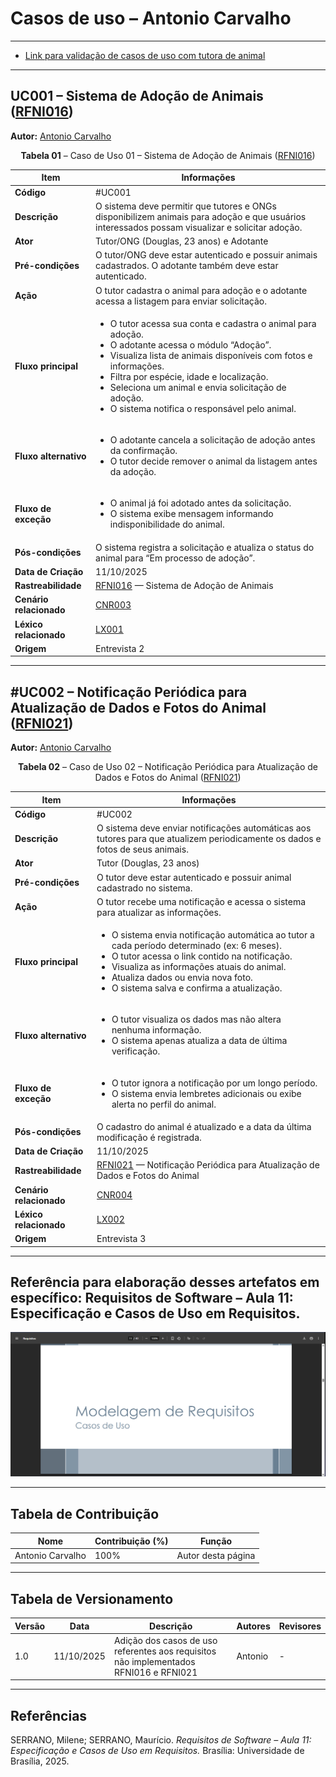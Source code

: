 # Casos de uso – Antonio Carvalho

---

* [Link para validação de casos de uso com tutora de animal](https://www.youtube.com/watch?v=veQV-Rdvk44)

---

<a id="uc001"></a>

## UC001 – Sistema de Adoção de Animais ([RFNI016](../../elicitacao/tecnicas_elicitacao/requisitos_elicitados.md#rfni016))

**Autor:** [Antonio Carvalho](https://github.com/antonioscarvalho)


<font><p style="text-align: center">**Tabela 01** – Caso de Uso 01 – Sistema de Adoção de Animais ([RFNI016](../../elicitacao/tecnicas_elicitacao/requisitos_elicitados.md#rfni016))</p></font>

| **Item** | **Informações** |
|-----------|----------------|
| **Código** | #UC001 |
| **Descrição** | O sistema deve permitir que tutores e ONGs disponibilizem animais para adoção e que usuários interessados possam visualizar e solicitar adoção. |
| **Ator** | Tutor/ONG (Douglas, 23 anos) e Adotante |
| **Pré-condições** | O tutor/ONG deve estar autenticado e possuir animais cadastrados. O adotante também deve estar autenticado. |
| **Ação** | O tutor cadastra o animal para adoção e o adotante acessa a listagem para enviar solicitação. |
| **Fluxo principal** | <ul><li>O tutor acessa sua conta e cadastra o animal para adoção.</li><li>O adotante acessa o módulo “Adoção”.</li><li>Visualiza lista de animais disponíveis com fotos e informações.</li><li>Filtra por espécie, idade e localização.</li><li>Seleciona um animal e envia solicitação de adoção.</li><li>O sistema notifica o responsável pelo animal.</li></ul> |
| **Fluxo alternativo** | <ul><li>O adotante cancela a solicitação de adoção antes da confirmação.</li><li>O tutor decide remover o animal da listagem antes da adoção.</li></ul> |
| **Fluxo de exceção** | <ul><li>O animal já foi adotado antes da solicitação.</li><li>O sistema exibe mensagem informando indisponibilidade do animal.</li></ul> |
| **Pós-condições** | O sistema registra a solicitação e atualiza o status do animal para “Em processo de adoção”. |
| **Data de Criação** | 11/10/2025 |
| **Rastreabilidade** | [RFNI016](../../elicitacao/tecnicas_elicitacao/requisitos_elicitados.md#rfni016) — Sistema de Adoção de Animais |
| **Cenário relacionado** | [CNR003](/modelagem/gravacoes/antonio/cenarios.md#crn003) |
| **Léxico relacionado** | [LX001](/modelagem/gravacoes/antonio/lexicos.md#lx001) |
| **Origem** | Entrevista 2 |

---

<a id="uc002"></a>

## #UC002 – Notificação Periódica para Atualização de Dados e Fotos do Animal ([RFNI021](../../elicitacao/tecnicas_elicitacao/requisitos_elicitados.md#rfni021))

**Autor:** [Antonio Carvalho](https://github.com/antonioscarvalho)

<font><p style="text-align: center">**Tabela 02** – Caso de Uso 02 – Notificação Periódica para Atualização de Dados e Fotos do Animal ([RFNI021](../../elicitacao/tecnicas_elicitacao/requisitos_elicitados.md#rfni021))</p></font>

| **Item** | **Informações** |
|-----------|----------------|
| **Código** | #UC002 |
| **Descrição** | O sistema deve enviar notificações automáticas aos tutores para que atualizem periodicamente os dados e fotos de seus animais. |
| **Ator** | Tutor (Douglas, 23 anos) |
| **Pré-condições** | O tutor deve estar autenticado e possuir animal cadastrado no sistema. |
| **Ação** | O tutor recebe uma notificação e acessa o sistema para atualizar as informações. |
| **Fluxo principal** | <ul><li>O sistema envia notificação automática ao tutor a cada período determinado (ex: 6 meses).</li><li>O tutor acessa o link contido na notificação.</li><li>Visualiza as informações atuais do animal.</li><li>Atualiza dados ou envia nova foto.</li><li>O sistema salva e confirma a atualização.</li></ul> |
| **Fluxo alternativo** | <ul><li>O tutor visualiza os dados mas não altera nenhuma informação.</li><li>O sistema apenas atualiza a data de última verificação.</li></ul> |
| **Fluxo de exceção** | <ul><li>O tutor ignora a notificação por um longo período.</li><li>O sistema envia lembretes adicionais ou exibe alerta no perfil do animal.</li></ul> |
| **Pós-condições** | O cadastro do animal é atualizado e a data da última modificação é registrada. |
| **Data de Criação** | 11/10/2025 |
| **Rastreabilidade** | [RFNI021](../../elicitacao/tecnicas_elicitacao/requisitos_elicitados.md#rfni021) — Notificação Periódica para Atualização de Dados e Fotos do Animal |
| **Cenário relacionado** | [CNR004](/modelagem/gravacoes/antonio/cenarios.md#cn004) |
| **Léxico relacionado** | [LX002](/modelagem/gravacoes/antonio/lexicos.md#lx002) |
| **Origem** | Entrevista 3 |

---

## Referência para elaboração desses artefatos em específico: Requisitos de Software – Aula 11: Especificação e Casos de Uso em Requisitos. 

![Requisitos de Software – Aula 11: Especificação e Casos de Uso em Requisitos. (Especificado em "Referências")](../../../assets/images/modelagem/antonio_user_case.png)

---

## Tabela de Contribuição

| **Nome** | **Contribuição (%)** | **Função** |
|-----------|----------------------|-------------|
| Antonio Carvalho | 100% | Autor desta página |

---

## Tabela de Versionamento

| **Versão** | **Data** | **Descrição** | **Autores** | **Revisores** |
|-------------|-----------|----------------|--------------|----------------|
| 1.0 | 11/10/2025 | Adição dos casos de uso referentes aos requisitos não implementados RFNI016 e RFNI021 | Antonio | - |

---

## Referências  

SERRANO, Milene; SERRANO, Maurício. *Requisitos de Software – Aula 11: Especificação e Casos de Uso em Requisitos.* Brasília: Universidade de Brasília, 2025.  
